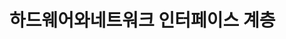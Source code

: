 # 하드웨어와네트워크 인터페이스 계층

<figure><img src="../../.gitbook/assets/하드웨어와네트워크 인터페이스 계층.png" alt=""><figcaption></figcaption></figure>
